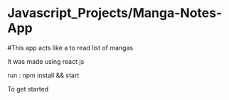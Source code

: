# Javascript_Projects/Manga-Notes-App

#This app acts like a to read list of mangas

It was made using react js

run : npm install && start

To get started
